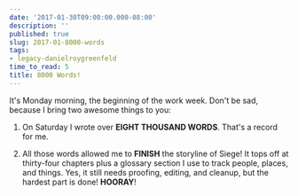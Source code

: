 ```yaml
---
date: '2017-01-30T09:00:00.000-08:00'
description: ''
published: true
slug: 2017-01-8000-words
tags:
- legacy-danielroygreenfeld
time_to_read: 5
title: 8000 Words!
---
```


It's Monday morning, the beginning of the work week. Don't be sad, because I bring two awesome things to you:

1. On Saturday I wrote over <b>EIGHT THOUSAND WORDS</b>. That's a record for me. 

2. All those words allowed me to <b>FINISH</b> the storyline of Siege! It tops off at thirty-four chapters plus a glossary section I use to track people, places, and things. Yes, it still needs proofing, editing, and cleanup, but the hardest part is done! <b>HOORAY</b>!
